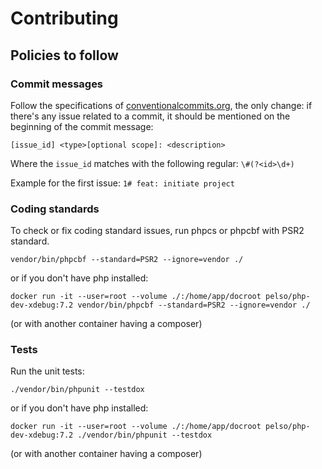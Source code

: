 Contributing
============

Policies to follow
------------------

### Commit messages

Follow the specifications of [conventionalcommits.org](https://www.conventionalcommits.org/en/v1.0.0/#specification),
the only change: if there's any issue related to a commit, it should be mentioned on the beginning of the commit message:

`[issue_id] <type>[optional scope]: <description>`

Where the `issue_id` matches with the following regular: `\#(?<id>\d+)`

Example for the first issue: `1# feat: initiate project`

### Coding standards

To check or fix coding standard issues, run phpcs or phpcbf with PSR2 standard.

```shell
vendor/bin/phpcbf --standard=PSR2 --ignore=vendor ./
```

or if you don't have php installed:

```shell
docker run -it --user=root --volume ./:/home/app/docroot pelso/php-dev-xdebug:7.2 vendor/bin/phpcbf --standard=PSR2 --ignore=vendor ./
```

(or with another container having a composer)

### Tests

Run the unit tests:

```shell
./vendor/bin/phpunit --testdox
```

or if you don't have php installed:

```shell
docker run -it --user=root --volume ./:/home/app/docroot pelso/php-dev-xdebug:7.2 ./vendor/bin/phpunit --testdox
```

(or with another container having a composer)
